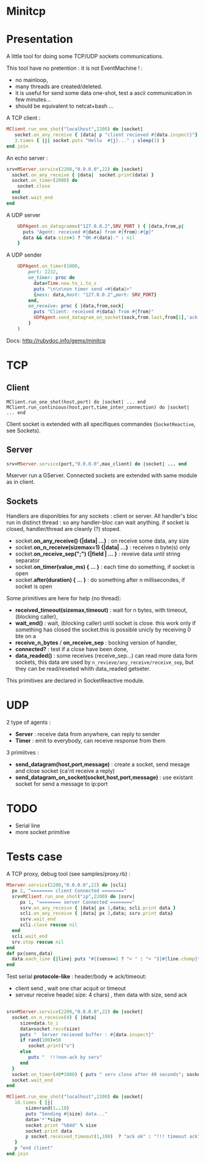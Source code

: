 Minitcp
===

Presentation
==

A little tool for doing some TCP/UDP sockets communications.

This tool have no pretention : it is not EventMachine ! : 

* no mainloop, 
* many threads are created/deleted.
* it is useful for send some data one-shot, test a ascii communication in few minutes...
* should be equivalent to netcat+bash ...


A  TCP client :

```ruby
MClient.run_one_shot("localhost",2200) do |socket|
   socket.on_any_receive { |data| p "client recieved #{data.inspect}"}
   3.times { |j| socket.puts "Hello  #{j}..." ; sleep(1) }
end.join
```

An echo server :

```ruby
srv=MServer.service(2200,"0.0.0.0",22) do |socket|
  socket.on_any_receive { |data|  socket.print(data) }
  socket.on_timer(2000) do
    socket.close
  end
  socket.wait_end
end
```

A UDP server

```ruby
	UDPAgent.on_datagramme("127.0.0.2",SRV_PORT ) { |data,from,p| 
	  puts "Agent: received #{data} from #{from}:#{p}" 
	  data && data.size>3 ? "OK-#{data}." : nil
	}
```

A UDP sender

```ruby
	UDPAgent.on_timer(1000, 
		port: 2232,
		on_timer: proc do
		  data=Time.now.to_i.to_s
		  puts "\n\n\non timer send <#{data}>"
		  {mess: data,host: "127.0.0.2",port: SRV_PORT}
		end,
		on_receive: proc { |data,from,sock| 
		  puts "Client: received #{data} from #{from}"  
		  UDPAgent.send_datagram_on_socket(sock,from.last,from[1],'ack')
		}
	)
```


Docs: http://rubydoc.info/gems/minitcp


TCP
===

Client
---

```
MClient.run_one_shot(host,port) do |socket| ... end
MClient.run_continious(host,port,time_inter_connection) do |socket| ... end
```

Client socket is extended with all specifiques commandes (```SocketReactive```, see Sockets).

Server
---

```ruby
srv=MServer.service(port,"0.0.0.0",max_client) do |socket| ... end
```
Mserver run a GServer. 
Connected sockets are extended with same module as in client.

Sockets
---

Handlers are disponibles for any sockets : client or server. 
All handler's bloc run in distinct thread : so any handler-bloc can wait anything.
if socket is closed, handler/thread are cleanly (?) stoped.

* socket.**on_any_receive() {|data| ...}**          : on receive some data, any size
* socket.**on_n_receive(sizemax=1) {|data| ...}**   : receives n byte(s) only
* socket.**on_receive_sep(";") {|field | ... }**    : reveive data until string separator
* socket.**on_timer(value_ms) { ... }**             : each time do something, if socket is open
* socket.**after(duration) { ... }**    : do something after n millisecondes, if socket is open

Some primitives are here for help (no thread):

* **received_timeout(sizemax,timeout)** : wait for n bytes, with timeout, (blocking caller),
* **wait_end()**                        : wait, (blocking caller) until socket is close. this
  work only if something has closed the socket.this is possible unicly by receiving 0 bte on a
* **receive_n_bytes** / **on_receive_sep** : bocking version of handler,
* **connected?** : test if a close have been done,  
* **data_readed()** : some receives (receive_sep...) can read more data form sockets,
 this data are used by ```n_revieve/any_receive/receive_sep```, but they can be read/reseted 
 whith data_readed getseter.

This primitives are declared in SocketReactive module.

UDP
===

2 type of agents : 

* **Server** : receive data from anywhere, can reply to sender
* **Timer**  : emit to everybody, can receive response from them

3 primiitves :

* **send_datagram(host,port,message)** : create a socket, send mesage and close socket (ca'nt receive a reply)
* **send_datagram_on_socket(socket,host,port,message)** : use existant socket for send a message to ip:port


TODO
==

* Serial line
* more socket primitive


Tests case
==
A TCP proxy, debug tool (see samples/proxy.rb) :

```ruby
MServer.service(2200,"0.0.0.0",22) do |scli|
  px 2, "======== client Connected ========"
  srv=MClient.run_one_shot("ip",2200) do |ssrv|
     px 1, "======== server Connected ========"
     ssrv.on_any_receive { |data| px 1,data; scli.print data }
     scli.on_any_receive { |data| px 2,data; ssrv.print data}
     ssrv.wait_end
     scli.close rescue nil
  end
  scli.wait_end
  srv.stop rescue nil
end   
def px(sens,data)
  data.each_line {|line| puts "#{(sens==1 ? "> " : "< ")}#{line.chomp}"
end

```




Test serial **protocole-like** : header/body => ack/timeout:

* client send <length><data> , wait one char acquit or timeout
* serveur receive heade( size: 4 chars) , then data with size, send ack


```ruby
   
srv=MServer.service(2200,"0.0.0.0",22) do |socket|
  socket.on_n_receive(4) { |data| 
     size=data.to_i
     data=socket.recv(size)
     puts "  Server recieved buffer : #{data.inspect}"
     if rand(100)>50
        socket.print("o") 
     else 
        puts "  !!!non-ack by serv"
     end
  }
  socket.on_timer(40*1000) { puts " serv close after 40 seconds"; socket.close }
  socket.wait_end
end   

MClient.run_one_shot("localhost",2200) do |socket|
   10.times { |j| 
	   size=rand(1..10)
	   puts "Sending #{size} data..."
	   data='*'*size
	   socket.print "%04d" % size
	   socket.print data 
	   p socket.received_timeout(1,100)  ? "ack ok" : "!!! timeout ack"
   }
   p "end client"
end.join


```

